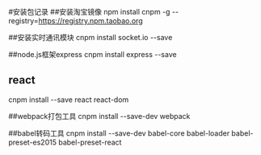 #安装包记录
##安装淘宝镜像
npm install cnpm -g --registry=https://registry.npm.taobao.org

##安装实时通讯模块
cnpm install socket.io --save

##node.js框架express
cnpm install express --save

## react
cnpm install --save react react-dom

##webpack打包工具
cnpm install --save-dev webpack

##babel转码工具
cnpm install --save-dev babel-core babel-loader babel-preset-es2015 babel-preset-react







    
















